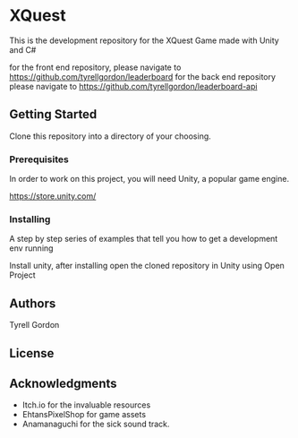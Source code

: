 # XQuest

This is the development repository for the XQuest Game made with Unity and C#

for the front end repository, please navigate to https://github.com/tyrellgordon/leaderboard
for the back end repository please navigate to https://github.com/tyrellgordon/leaderboard-api

## Getting Started

Clone this repository into a directory of your choosing.
### Prerequisites

In order to work on this project, you will need Unity, a popular game engine.

https://store.unity.com/


### Installing

A step by step series of examples that tell you how to get a development env running

Install unity, after installing open the cloned repository in Unity using Open Project


## Authors

Tyrell Gordon


## License


## Acknowledgments

* Itch.io for the invaluable resources
* EhtansPixelShop for game assets
* Anamanaguchi for the sick sound track.

